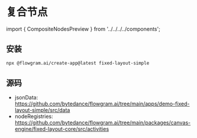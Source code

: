 # 复合节点

import { CompositeNodesPreview } from '../../../../components';

<CompositeNodesPreview cellHeight={500} />

## 安装

```bash
npx @flowgram.ai/create-app@latest fixed-layout-simple
```

## 源码

* jsonData: https://github.com/bytedance/flowgram.ai/tree/main/apps/demo-fixed-layout-simple/src/data
* nodeRegistries: https://github.com/bytedance/flowgram.ai/tree/main/packages/canvas-engine/fixed-layout-core/src/activities
